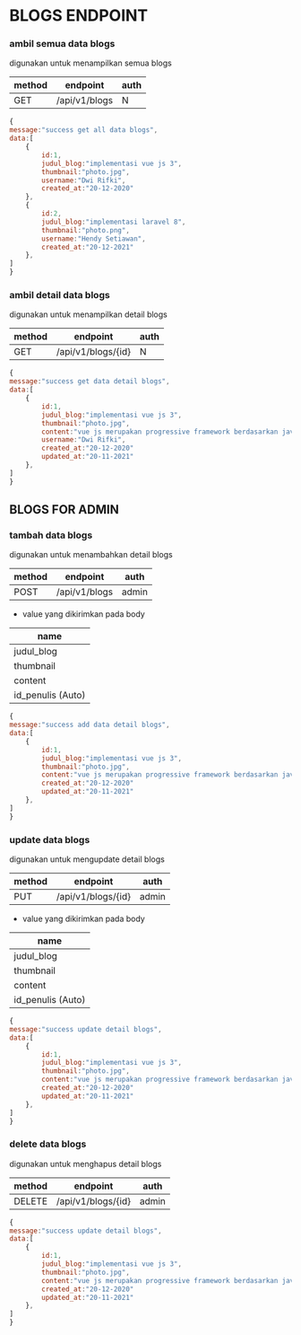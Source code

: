 # BLOGS ENDPOINT

### ambil semua data blogs

digunakan untuk menampilkan semua blogs

| method | endpoint      | auth |
| ------ | ------------- | ---- |
| GET    | /api/v1/blogs | N    |

```js
{
message:"success get all data blogs",
data:[
    {
        id:1,
        judul_blog:"implementasi vue js 3",
        thumbnail:"photo.jpg",
        username:"Dwi Rifki",
        created_at:"20-12-2020"
    },
    {
        id:2,
        judul_blog:"implementasi laravel 8",
        thumbnail:"photo.png",
        username:"Hendy Setiawan",
        created_at:"20-12-2021"
    },
]
}
```

### ambil detail data blogs

digunakan untuk menampilkan detail blogs

| method | endpoint           | auth |
| ------ | ------------------ | ---- |
| GET    | /api/v1/blogs/{id} | N    |

```js
{
message:"success get data detail blogs",
data:[
    {
        id:1,
        judul_blog:"implementasi vue js 3",
        thumbnail:"photo.jpg",
        content:"vue js merupakan progressive framework berdasarkan javascript"
        username:"Dwi Rifki",
        created_at:"20-12-2020"
        updated_at:"20-11-2021"
    },
]
}
```

## BLOGS FOR ADMIN

### tambah data blogs

digunakan untuk menambahkan detail blogs

| method | endpoint      | auth  |
| ------ | ------------- | ----- |
| POST   | /api/v1/blogs | admin |

-   value yang dikirimkan pada body

| name              |
| ----------------- |
| judul_blog        |
| thumbnail         |
| content           |
| id_penulis (Auto) |

```js
{
message:"success add data detail blogs",
data:[
    {
        id:1,
        judul_blog:"implementasi vue js 3",
        thumbnail:"photo.jpg",
        content:"vue js merupakan progressive framework berdasarkan javascript"
        created_at:"20-12-2020"
        updated_at:"20-11-2021"
    },
]
}
```

### update data blogs

digunakan untuk mengupdate detail blogs

| method | endpoint           | auth  |
| ------ | ------------------ | ----- |
| PUT    | /api/v1/blogs/{id} | admin |

-   value yang dikirimkan pada body

| name              |
| ----------------- |
| judul_blog        |
| thumbnail         |
| content           |
| id_penulis (Auto) |

```js
{
message:"success update detail blogs",
data:[
    {
        id:1,
        judul_blog:"implementasi vue js 3",
        thumbnail:"photo.jpg",
        content:"vue js merupakan progressive framework berdasarkan javascript"
        created_at:"20-12-2020"
        updated_at:"20-11-2021"
    },
]
}
```

### delete data blogs

digunakan untuk menghapus detail blogs

| method | endpoint           | auth  |
| ------ | ------------------ | ----- |
| DELETE | /api/v1/blogs/{id} | admin |

```js
{
message:"success update detail blogs",
data:[
    {
        id:1,
        judul_blog:"implementasi vue js 3",
        thumbnail:"photo.jpg",
        content:"vue js merupakan progressive framework berdasarkan javascript"
        created_at:"20-12-2020"
        updated_at:"20-11-2021"
    },
]
}
```

